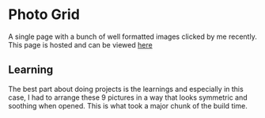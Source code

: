 # Photo Grid
A single page with a bunch of well formatted images clicked by me recently. This page is hosted and can be viewed [here](photogid.unaux.com "Photo Grid")

## Learning
The best part about doing projects is the learnings and especially in this case, I had to arrange these 9 pictures in a way that looks symmetric and soothing when opened. This is what took a major chunk of the build time.
